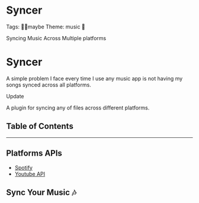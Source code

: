 # Syncer

Tags: 🤷‍♀️maybe
Theme: music 🎵

Syncing Music Across Multiple platforms 

# Syncer

A simple problem I face every time I use any music app is not having my songs synced across all platforms.

 Update

A plugin for syncing any of files across different platforms.

## Table of Contents

---

## Platforms APIs

- [Spotify](https://developer.spotify.com/)
- [Youtube API](https://developers.google.com/youtube/documentation)

## Sync Your Music 🎶